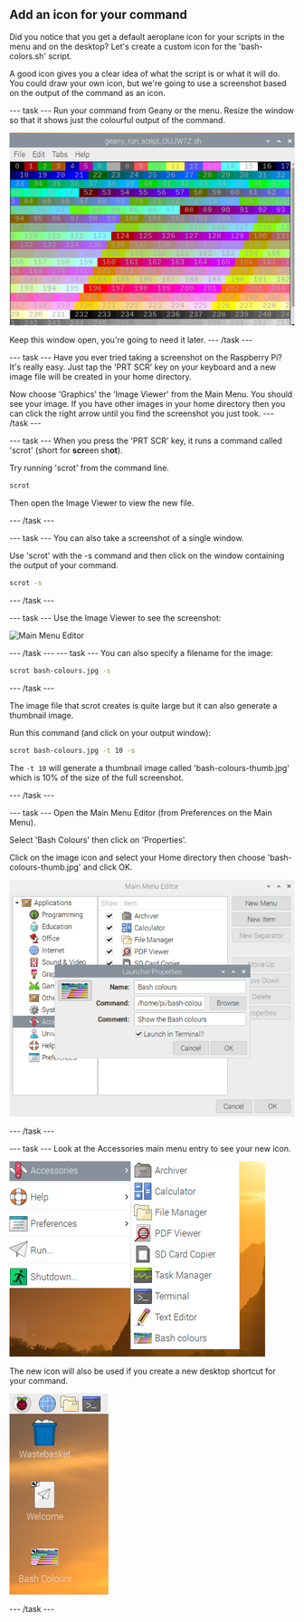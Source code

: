 ## Add an icon for your command 

Did you notice that you get a default aeroplane icon for your scripts in the menu and on the desktop? Let's create a custom icon for the 'bash-colors.sh' script. 

A good icon gives you a clear idea of what the script is or what it will do. You could draw your own icon, but we're going to use a screenshot based on the output of the command as an icon.


--- task ---
Run your command from Geany or the menu. Resize the window so that it shows just the colourful output of the command. 

![Main Menu Editor](images/command-colours-output.png)

Keep this window open, you're going to need it later.
--- /task ---

--- task ---
Have you ever tried taking a screenshot on the Raspberry Pi? It's really easy. Just tap the 'PRT SCR' key on your keyboard and a new image file will be created in your home directory. 

Now choose 'Graphics' the 'Image Viewer' from the Main Menu. You should see your image. If you have other images in your home directory then you can click the right arrow until you find the screenshot you just took.
--- /task ---

--- task ---
When you press the 'PRT SCR' key, it runs a command called 'scrot' (short for **scr**een sh**ot**).

Try running 'scrot' from the command line. 

```bash
scrot
```

Then open the Image Viewer to view the new file. 

--- /task ---

--- task ---
You can also take a screenshot of a single window.

Use 'scrot' with the -s command and then click on the window containing the output of your command.

```bash
scrot -s
```
--- /task ---

--- task ---
Use the Image Viewer to see the screenshot:

![Main Menu Editor](images/command-screenshot.png)

--- /task ---
--- task ---
You can also specify a filename for the image:

```bash
scrot bash-colours.jpg -s
```
--- /task ---

The image file that scrot creates is quite large but it can also generate a thumbnail image. 

Run this command (and click on your output window):

```bash
scrot bash-colours.jpg -t 10 -s
```

The `-t 10` will generate a thumbnail image called 'bash-colours-thumb.jpg' which is 10% of the size of the full screenshot.

--- /task ---

--- task ---
Open the Main Menu Editor (from Preferences on the Main Menu). 

Select 'Bash Colours' then click on 'Properties'.

Click on the image icon and select your Home directory then choose 'bash-colours-thumb.jpg' and click OK.

![Main Menu Editor](images/command-set-icon.png)

--- /task ---

--- task ---
Look at the Accessories main menu entry to see your new icon. 

![Main Menu Editor](images/command-menu-icon.png)

The new icon will also be used if you create a new desktop shortcut for your command.

![Main Menu Editor](images/command-desktop-icon.png)

--- /task ---




